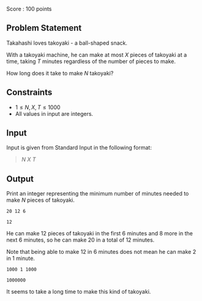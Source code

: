 Score : $100$ points

## Problem Statement

Takahashi loves takoyaki - a ball-shaped snack.

With a takoyaki machine, he can make at most $X$ pieces of takoyaki at a time, taking $T$ minutes regardless of the number of pieces to make.

How long does it take to make $N$ takoyaki?

## Constraints

- $1 \leq N,X,T \leq 1000$
- All values in input are integers.

## Input

Input is given from Standard Input in the following format:

> $N$ $X$ $T$

## Output

Print an integer representing the minimum number of minutes needed to make $N$ pieces of takoyaki.

```input1
20 12 6
```

```output1
12
```

He can make $12$ pieces of takoyaki in the first $6$ minutes and $8$ more in the next $6$ minutes, so he can make $20$ in a total of $12$ minutes.

Note that being able to make $12$ in $6$ minutes does not mean he can make $2$ in $1$ minute.

```input2
1000 1 1000
```

```output2
1000000
```

It seems to take a long time to make this kind of takoyaki.